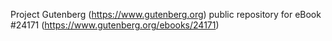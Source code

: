 Project Gutenberg (https://www.gutenberg.org) public repository for eBook #24171 (https://www.gutenberg.org/ebooks/24171)
